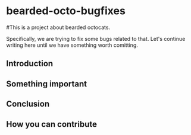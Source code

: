 # bearded-octo-bugfixes

#This is a project about bearded octocats.

Specifically, we are trying to fix some bugs related to that.
Let's continue writing here until we have something worth comitting.

## Introduction

## Something important

## Conclusion

## How you can contribute